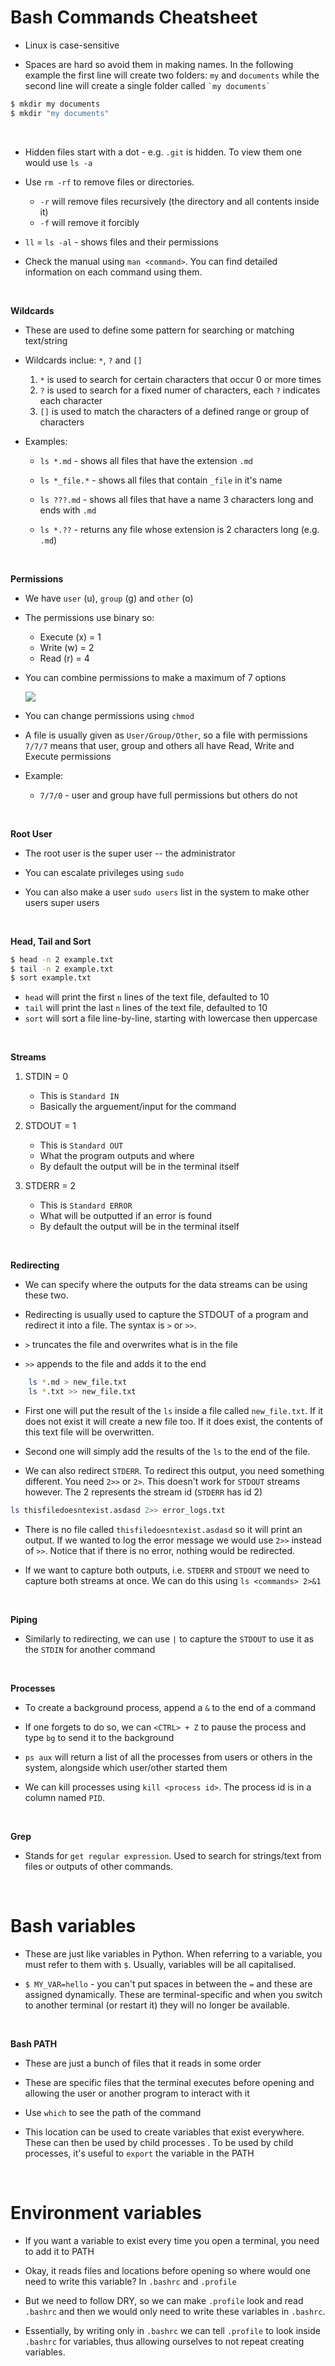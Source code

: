 # Bash Commands Cheatsheet

- Linux is case-sensitive

- Spaces are hard so avoid them in making names. In the following example the first line will create two folders: `my` and `documents` while the second line will create a single folder called ``` `my documents` ```


```bash
$ mkdir my documents
$ mkdir "my documents"
```

<br>

- Hidden files start with a dot - e.g. `.git` is hidden. To view them one would use `ls -a`

- Use `rm -rf` to remove files or directories.
    - `-r` will remove files recursively (the directory and all contents inside it)
    - `-f` will remove it forcibly

- `ll` = `ls -al` - shows files and their permissions

- Check the manual using `man <command>`. You can find detailed information on each command using them.

<br>

**Wildcards**
- These are used to define some pattern for searching or matching text/string
- Wildcards inclue: `*`, `?` and `[]`
    1. `*` is used to search for certain characters that occur  0 or more times
    2. `?` is used to search for a fixed numer of characters, each `?` indicates each character
    3. `[]` is used to match the characters of a defined range or group of characters

- Examples:
    - `ls *.md` - shows all files that have the extension `.md`
    - `ls *_file.*` - shows all files that contain `_file` in it's name

    - `ls ???.md` - shows all files that have a name 3 characters long and ends with `.md`
    - `ls *.??` - returns any file whose extension is 2 characters long (e.g. `.md`)

<br>

**Permissions**
- We have `user` (u), `group` (g) and `other` (o)

- The permissions use binary so:
    - Execute (x) = 1 
    - Write (w) = 2
    - Read (r) = 4

- You can combine permissions to make a maximum of 7 options

    ![](images/binpermissions.png)

- You can change permissions using `chmod`

- A file is usually given as `User/Group/Other`, so a file with permissions `7/7/7` means that user, group and others all have Read, Write and Execute permissions

- Example:
    - `7/7/0` - user and group have full permissions but others do not

<br>

**Root User**
- The root user is the super user -- the administrator

- You can escalate privileges using `sudo`

- You can also make a user `sudo users` list in the system to make other users super users

<br>

**Head, Tail and Sort**

```bash
$ head -n 2 example.txt
$ tail -n 2 example.txt
$ sort example.txt
```

- `head` will print the first `n` lines of the text file, defaulted to 10
- `tail` will print the last `n` lines of the text file, defaulted to 10
- `sort` will sort a file line-by-line, starting with lowercase then uppercase

<br>

**Streams**
1. STDIN = 0
    - This is `Standard IN`
    - Basically the arguement/input for the command

2. STDOUT = 1
    - This is `Standard OUT`
    - What the program outputs and where
    - By default the output will be in the terminal itself

3. STDERR = 2
    - This is `Standard ERROR`
    - What will be outputted if an error is found
    - By default the output will be in the terminal itself

<br>

**Redirecting**
- We can specify where the outputs for the data streams can be using these two.

- Redirecting is usually used to capture the STDOUT of a program and redirect it into a file. The syntax is `>` or `>>`.

- `>` truncates the file and overwrites what is in the file
- `>>` appends to the file and adds it to the end

```bash
    ls *.md > new_file.txt
    ls *.txt >> new_file.txt
```

- First one will put the result of the `ls` inside a file called `new_file.txt`. If it does not exist it will create a new file too. If it does exist, the contents of this text file will be overwritten.
- Second one will simply add the results of the `ls` to the end of the file.

- We can also redirect `STDERR`. To redirect this output, you need something different. You need `2>>` or `2>`. This doesn't work for `STDOUT` streams however. The 2 represents the stream id (`STDERR` has id 2)

```bash
ls thisfiledoesntexist.asdasd 2>> error_logs.txt
```

- There is no file called `thisfiledoesntexist.asdasd` so it will print an output. If we wanted to log the error message we would use `2>>` instead of `>>`. Notice that if there is no error, nothing would be redirected.

- If we want to capture both outputs, i.e. `STDERR` and `STDOUT` we need to capture both streams at once. We can do this using `ls <commands> 2>&1`

<br>

**Piping**
- Similarly to redirecting, we can use `|` to capture the `STDOUT` to use it as the `STDIN` for another command

<br>

**Processes**
- To create a background process, append a `&` to the end of a command

- If one forgets to do so, we can `<CTRL> + Z` to pause the process and type `bg` to send it to the background

- `ps aux` will return a list of all the processes from users or others in the system, alongside which user/other started them

- We can kill processes using `kill <process id>`. The process id is in a column named `PID`.

<br>

**Grep**

- Stands for `get regular expression`. Used to search for strings/text from files or outputs of other commands.

<br>

# Bash variables

- These are just like variables in Python. When referring to a variable, you must refer to them with `$`. Usually, variables will be all capitalised.

- `$ MY_VAR=hello` - you can't put spaces in between the `=` and these are assigned dynamically. These are terminal-specific and when you switch to another terminal (or restart it) they will no longer be available.


<br>

**Bash PATH**
- These are just a bunch of files that it reads in some order

- These are specific files that the terminal executes before opening and allowing the user or another program to interact with it

- Use `which` to see the path of the command

- This location can be used to create variables that exist everywhere. These can then be used by child processes . To be used by child processes, it's useful to `export` the variable in the PATH

<br>

# Environment variables
- If you want a variable to exist every time you open a terminal, you need to add it to PATH

- Okay, it reads files and locations before opening so where would one need to write this variable? In `.bashrc` and `.profile`

- But we need to follow DRY, so we can make `.profile` look and read `.bashrc` and then we would only need to write these variables in `.bashrc`.

- Essentially, by writing only in `.bashrc` we can tell `.profile` to look inside `.bashrc` for variables, thus allowing ourselves to not repeat creating variables.